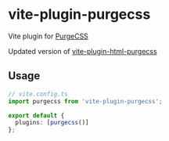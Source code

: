 # vite-plugin-purgecss

Vite plugin for [PurgeCSS](https://purgecss.com/)

Updated version of [vite-plugin-html-purgecss](https://github.com/Jax-p/vite-plugin-html-purgecss)

## Usage

```ts
// vite.config.ts
import purgecss from 'vite-plugin-purgecss';

export default {
  plugins: [purgecss()]
};
```
